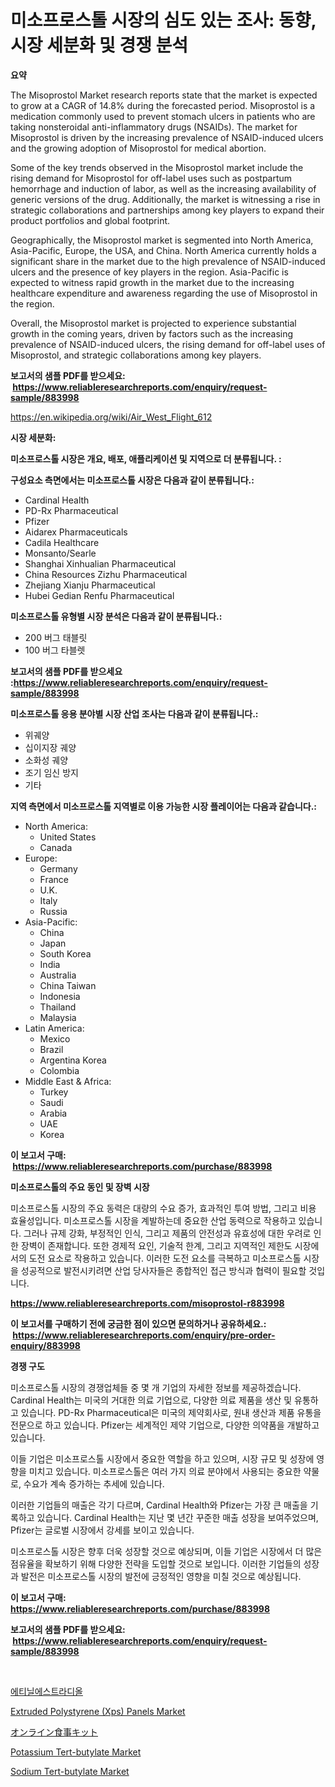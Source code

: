 <p><h1>미소프로스톨 시장의 심도 있는 조사: 동향, 시장 세분화 및 경쟁 분석</h1></p><p><strong>요약</strong></p>
<p><p>The Misoprostol Market research reports state that the market is expected to grow at a CAGR of 14.8% during the forecasted period. Misoprostol is a medication commonly used to prevent stomach ulcers in patients who are taking nonsteroidal anti-inflammatory drugs (NSAIDs). The market for Misoprostol is driven by the increasing prevalence of NSAID-induced ulcers and the growing adoption of Misoprostol for medical abortion.</p><p>Some of the key trends observed in the Misoprostol market include the rising demand for Misoprostol for off-label uses such as postpartum hemorrhage and induction of labor, as well as the increasing availability of generic versions of the drug. Additionally, the market is witnessing a rise in strategic collaborations and partnerships among key players to expand their product portfolios and global footprint.</p><p>Geographically, the Misoprostol market is segmented into North America, Asia-Pacific, Europe, the USA, and China. North America currently holds a significant share in the market due to the high prevalence of NSAID-induced ulcers and the presence of key players in the region. Asia-Pacific is expected to witness rapid growth in the market due to the increasing healthcare expenditure and awareness regarding the use of Misoprostol in the region.</p><p>Overall, the Misoprostol market is projected to experience substantial growth in the coming years, driven by factors such as the increasing prevalence of NSAID-induced ulcers, the rising demand for off-label uses of Misoprostol, and strategic collaborations among key players.</p></p>
<p><strong>보고서의 샘플 PDF를 받으세요: &nbsp;<a href="https://www.reliableresearchreports.com/enquiry/request-sample/883998">https://www.reliableresearchreports.com/enquiry/request-sample/883998</a></strong></p>
<p><a href="https://en.wikipedia.org/wiki/Air_West_Flight_612">https://en.wikipedia.org/wiki/Air_West_Flight_612</a></p>
<p><strong>시장 세분화:</strong></p>
<p><strong> 미소프로스톨 시장은 개요, 배포, 애플리케이션 및 지역으로 더 분류됩니다. :</strong></p>
<p><strong>구성요소 측면에서는 미소프로스톨 시장은 다음과 같이 분류됩니다.:</strong></p>
<p><ul><li>Cardinal Health</li><li>PD-Rx Pharmaceutical</li><li>Pfizer</li><li>Aidarex Pharmaceuticals</li><li>Cadila Healthcare</li><li>Monsanto/Searle</li><li>Shanghai Xinhualian Pharmaceutical</li><li>China Resources Zizhu Pharmaceutical</li><li>Zhejiang Xianju Pharmaceutical</li><li>Hubei Gedian Renfu Pharmaceutical</li></ul></p>
<p><strong> 미소프로스톨 유형별 시장 분석은 다음과 같이 분류됩니다.:</strong></p>
<p><ul><li>200 버그 태블릿</li><li>100 버그 타블렛</li></ul></p>
<p><strong>보고서의 샘플 PDF를 받으세요 :<a href="https://www.reliableresearchreports.com/enquiry/request-sample/883998">https://www.reliableresearchreports.com/enquiry/request-sample/883998</a></strong></p>
<p><strong> 미소프로스톨 응용 분야별 시장 산업 조사는 다음과 같이 분류됩니다.:</strong></p>
<p><ul><li>위궤양</li><li>십이지장 궤양</li><li>소화성 궤양</li><li>조기 임신 방지</li><li>기타</li></ul></p>
<p><strong>지역 측면에서 미소프로스톨 지역별로 이용 가능한 시장 플레이어는 다음과 같습니다.:</strong></p>
<p><ul>
    <li>
        North America:
        <ul>
            <li>United States</li>
            <li>Canada</li>
        </ul>
    </li>
    <li>
        Europe:
        <ul>
            <li>Germany</li>
            <li>France</li>
            <li>U.K.</li>
            <li>Italy</li>
            <li>Russia</li>
        </ul>
    </li>
    <li>
        Asia-Pacific:
        <ul>
            <li>China</li>
            <li>Japan</li>
            <li>South Korea</li>
            <li>India</li>
            <li>Australia</li>
            <li>China Taiwan</li>
            <li>Indonesia</li>
            <li>Thailand</li>
            <li>Malaysia</li>
        </ul>
    </li>
    <li>
        Latin America:
        <ul>
            <li>Mexico</li>
            <li>Brazil</li>
            <li>Argentina Korea</li>
            <li>Colombia</li>
        </ul>
    </li>
    <li>
        Middle East & Africa:
        <ul>
            <li>Turkey</li>
            <li>Saudi</li>
            <li>Arabia</li>
            <li>UAE</li>
            <li>Korea</li>
        </ul>
    </li>
    </ul></p>
<p><strong>이 보고서 구매: &nbsp;<a href="https://www.reliableresearchreports.com/purchase/883998">https://www.reliableresearchreports.com/purchase/883998</a></strong></p>
<p><strong>미소프로스톨의 주요 동인 및 장벽 시장</strong></p>
<p><p>미소프로스톨 시장의 주요 동력은 대량의 수요 증가, 효과적인 투여 방법, 그리고 비용 효율성입니다. 미소프로스톨 시장을 계발하는데 중요한 산업 동력으로 작용하고 있습니다. 그러나 규제 강화, 부정적인 인식, 그리고 제품의 안전성과 유효성에 대한 우려로 인한 장벽이 존재합니다. 또한 경제적 요인, 기술적 한계, 그리고 지역적인 제한도 시장에서의 도전 요소로 작용하고 있습니다. 이러한 도전 요소를 극복하고 미소프로스톨 시장을 성공적으로 발전시키려면 산업 당사자들은 종합적인 접근 방식과 협력이 필요할 것입니다.</p></p>
<p><strong><a href="https://www.reliableresearchreports.com/misoprostol-r883998">https://www.reliableresearchreports.com/misoprostol-r883998</a></strong></p>
<p><strong>이 보고서를 구매하기 전에 궁금한 점이 있으면 문의하거나 공유하세요.: &nbsp;<a href="https://www.reliableresearchreports.com/enquiry/pre-order-enquiry/883998">https://www.reliableresearchreports.com/enquiry/pre-order-enquiry/883998</a></strong></p>
<p><strong>경쟁 구도</strong></p>
<p><p>미소프로스톨 시장의 경쟁업체들 중 몇 개 기업의 자세한 정보를 제공하겠습니다. Cardinal Health는 미국의 거대한 의료 기업으로, 다양한 의료 제품을 생산 및 유통하고 있습니다. PD-Rx Pharmaceutical은 미국의 제약회사로, 원내 생산과 제품 유통을 전문으로 하고 있습니다. Pfizer는 세계적인 제약 기업으로, 다양한 의약품을 개발하고 있습니다. </p><p>이들 기업은 미소프로스톨 시장에서 중요한 역할을 하고 있으며, 시장 규모 및 성장에 영향을 미치고 있습니다. 미소프로스톨은 여러 가지 의료 분야에서 사용되는 중요한 약물로, 수요가 계속 증가하는 추세에 있습니다. </p><p>이러한 기업들의 매출은 각기 다르며, Cardinal Health와 Pfizer는 가장 큰 매출을 기록하고 있습니다. Cardinal Health는 지난 몇 년간 꾸준한 매출 성장을 보여주었으며, Pfizer는 글로벌 시장에서 강세를 보이고 있습니다. </p><p>미소프로스톨 시장은 향후 더욱 성장할 것으로 예상되며, 이들 기업은 시장에서 더 많은 점유율을 확보하기 위해 다양한 전략을 도입할 것으로 보입니다. 이러한 기업들의 성장과 발전은 미소프로스톨 시장의 발전에 긍정적인 영향을 미칠 것으로 예상됩니다.</p></p>
<p><strong>이 보고서 구매: &nbsp; <a href="https://www.reliableresearchreports.com/purchase/883998">https://www.reliableresearchreports.com/purchase/883998</a></strong></p>
<p><strong>보고서의 샘플 PDF를 받으세요: &nbsp;<a href="https://www.reliableresearchreports.com/enquiry/request-sample/883998">https://www.reliableresearchreports.com/enquiry/request-sample/883998</a></strong><strong></strong></p>
<p>&nbsp;</p>
<p><p><a href="https://github.com/LuckeyCorbin/Market-Research-Report-List-1/blob/main/54498421147.md">에티닐에스트라디올</a></p><p><a href="https://medium.com/@jeancoleman732/global-extruded-polystyrene-xps-panels-market-analysis-trends-forecasts-and-growth-0f513894c783">Extruded Polystyrene (Xps) Panels Market</a></p><p><a href="https://github.com/DanykaKilback/Market-Research-Report-List-2/blob/main/7065907185791.md">オンライン食事キット</a></p><p><a href="https://github.com/perkinscortes152/Market-Research-Report-List-1/blob/main/potassium-tert-butylate-market.md">Potassium Tert-butylate Market</a></p><p><a href="https://github.com/joanneharris67856/Market-Research-Report-List-1/blob/main/sodium-tert-butylate-market.md">Sodium Tert-butylate Market</a></p></p>